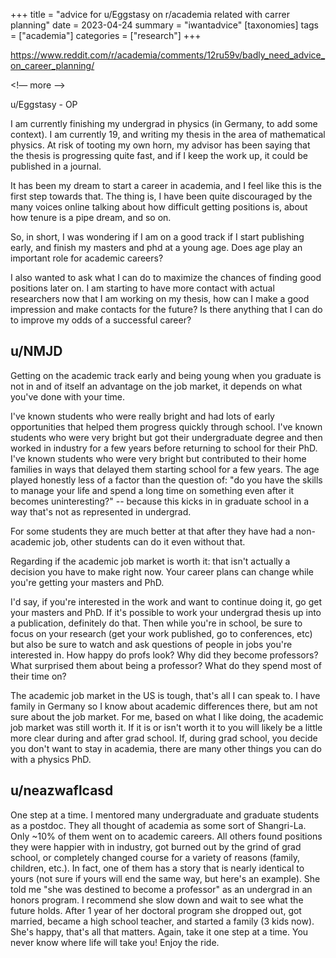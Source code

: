 +++
title = "advice for u/Eggstasy on r/academia related with carrer planning"
date = 2023-04-24
summary = "iwantadvice"
[taxonomies]
tags = ["academia"]
categories = ["research"]
+++

https://www.reddit.com/r/academia/comments/12ru59v/badly_need_advice_on_career_planning/

<!— more —>

u/Eggstasy - OP

I am currently finishing my undergrad in physics (in Germany, to add some
context). I am currently 19, and writing my thesis in the area of mathematical
physics. At risk of tooting my own horn, my advisor has been saying that the
thesis is progressing quite fast, and if I keep the work up, it could be
published in a journal.

It has been my dream to start a career in academia, and I feel like this is the
first step towards that. The thing is, I have been quite discouraged by the many
voices online talking about how difficult getting positions is, about how tenure
is a pipe dream, and so on.

So, in short, I was wondering if I am on a good track if I start publishing
early, and finish my masters and phd at a young age. Does age play an important
role for academic careers?

I also wanted to ask what I can do to maximize the chances of finding good
positions later on. I am starting to have more contact with actual researchers
now that I am working on my thesis, how can I make a good impression and make
contacts for the future? Is there anything that I can do to improve my odds of a
successful career?

u/NMJD
---

Getting on the academic track early and being young when you graduate is not in
and of itself an advantage on the job market, it depends on what you've done
with your time.

I've known students who were really bright and had lots of early opportunities
that helped them progress quickly through school. I've known students who were
very bright but got their undergraduate degree and then worked in industry for a
few years before returning to school for their PhD. I've known students who were
very bright but contributed to their home families in ways that delayed them
starting school for a few years. The age played honestly less of a factor than
the question of: "do you have the skills to manage your life and spend a long
time on something even after it becomes uninteresting?" -- because this kicks in
in graduate school in a way that's not as represented in undergrad.

For some students they are much better at that after they have had a
non-academic job, other students can do it even without that.

Regarding if the academic job market is worth it: that isn't actually a decision
you have to make right now. Your career plans can change while you're getting
your masters and PhD.

I'd say, if you're interested in the work and want to continue doing it, go get
your masters and PhD. If it's possible to work your undergrad thesis up into a
publication, definitely do that. Then while you're in school, be sure to focus
on your research (get your work published, go to conferences, etc) but also be
sure to watch and ask questions of people in jobs you're interested in. How
happy do profs look? Why did they become professors? What surprised them about
being a professor? What do they spend most of their time on?

The academic job market in the US is tough, that's all I can speak to. I have
family in Germany so I know about academic differences there, but am not sure
about the job market. For me, based on what I like doing, the academic job
market was still worth it. If it is or isn't worth it to you will likely be a
little more clear during and after grad school. If, during grad school, you
decide you don't want to stay in academia, there are many other things you can
do with a physics PhD.

u/neazwaflcasd
---

One step at a time. I mentored many undergraduate and graduate students as a
postdoc. They all thought of academia as some sort of Shangri-La. Only ~10% of
them went on to academic careers. All others found positions they were happier
with in industry, got burned out by the grind of grad school, or completely
changed course for a variety of reasons (family, children, etc.). In fact, one
of them has a story that is nearly identical to yours (not sure if yours will
end the same way, but here's an example). She told me "she was destined to
become a professor" as an undergrad in an honors program. I recommend she slow
down and wait to see what the future holds. After 1 year of her doctoral program
she dropped out, got married, became a high school teacher, and started a family
(3 kids now). She's happy, that's all that matters. Again, take it one step at a
time. You never know where life will take you! Enjoy the ride.
